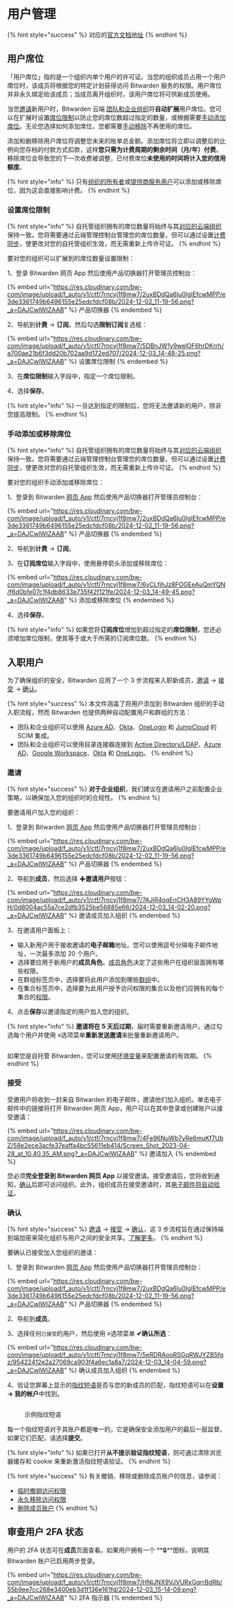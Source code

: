 # 用户管理

{% hint style="success" %}
对应的[官方文档地址](https://bitwarden.com/help/article/managing-users/)
{% endhint %}

## 用户席位 <a href="#user-seats" id="user-seats"></a>

「用户席位」指的是一个组织内单个用户的许可证。当您的组织成员占用一个用户席位时，该成员将根据您的特定计划获得访问 Bitwarden 服务的权限。用户席位并非永久绑定给该成员；当成员离开组织时，该用户席位将可供新成员使用。

当您[邀请](user-management.md#invite)新用户时，Bitwarden 云端 [团队和企业组织](../organizations-overview.md#types-of-organizations)将**自动扩展**用户席位。您可以在扩展时设置[席位限制](user-management.md#set-a-seat-limit)以防止您的席位数超过指定的数量，或根据需要[手动添加席位](user-management.md#manually-add-or-remove-seats)。无论您选择如何添加席位，您都需要[手动移除](user-management.md#manually-add-or-remove-seats)不再使用的席位。

添加和删​移除用户席位将调整您未来的账单总金额。添加席位将立即以调整后的比例向您存档的付款方式扣款，这样**您只需为计费周期的剩余时间（月/年）付费**。移除席位会导致您的下一次收费被调整，已付费席位**未使用的时间将计入您的信用额度**。

{% hint style="info" %}
只有[组织的所有者](member-roles.md#user-types)或[提供商服务用户](../../provider-portal/provider-users.md#provider-user-types)可以添加或移除席位，因为这会直接影响计费。
{% endhint %}

### 设置席位限制 <a href="#set-a-seat-limit" id="set-a-seat-limit"></a>

{% hint style="info" %}
自托管组织拥有的席位数量将始终与其[对应的云端组织](../../self-hosting/plan-for-deployment/self-host-an-organization.md#step-3-start-your-organization)保持一致。您将需要通过云端管理控制台管理您的席位数量，但可以通过设置[计费同步](../../self-hosting/licensing.md#zi-dong-tong-bu)，使更改对您的自托管组织生效，而无需重新上传许可证。
{% endhint %}

要对您的组织可以扩展到的席位数量设置限制：

1、登录 Bitwarden 网页 App 然后使用产品切换器打开管理员控制台：

{% embed url="https://res.cloudinary.com/bw-com/image/upload/f_auto/v1/ctf/7rncvj1f8mw7/2uxBDdQa6lu0IgIEfcwMPP/e3de3361749b6496155e25edcfdcf08b/2024-12-02_11-19-56.png?_a=DAJCwlWIZAAB" %}
产品切换器
{% endembed %}

2、导航到**计费** → **订阅**，然后勾选**限制订阅**复选框：

{% embed url="https://res.cloudinary.com/bw-com/image/upload/f_auto/v1/ctf/7rncvj1f8mw7/5DBnJW1y9welOF6hrDKrrh/a700ae21b6f3dd20b702aa9d172ed707/2024-12-03_14-48-25.png?_a=DAJCwlWIZAAB" %}
设置席位限制
{% endembed %}

3、在**席位限制**输入字段中，指定一个席位限制。

4、选择**保存**。

{% hint style="info" %}
一旦达到指定的限制后，您将无法邀请新的用户，除非您提高限制。
{% endhint %}

### 手动添加或移除席位 <a href="#manually-add-or-remove-seats" id="manually-add-or-remove-seats"></a>

{% hint style="info" %}
自托管组织拥有的席位数量将始终与其[对应的云端组织](../../self-hosting/plan-for-deployment/self-host-an-organization.md#step-3-start-your-organization)保持一致。您将需要通过云端管理控制台管理您的席位数量，但可以通过设置[计费同步](../../self-hosting/licensing.md#zi-dong-tong-bu)，使更改对您的自托管组织生效，而无需重新上传许可证。
{% endhint %}

要对您的组织手动添加或移除席位：

1、登录到 Bitwarden [网页 App](../../getting-started/getting-started-webvault.md) 然后使用产品切换器打开管理员控制台：

{% embed url="https://res.cloudinary.com/bw-com/image/upload/f_auto/v1/ctf/7rncvj1f8mw7/2uxBDdQa6lu0IgIEfcwMPP/e3de3361749b6496155e25edcfdcf08b/2024-12-02_11-19-56.png?_a=DAJCwlWIZAAB" %}
产品切换器
{% endembed %}

2、导航到**计费** → **订阅**。

3、在**订阅席位**输入字段中，使用悬停箭头添加或移除席位：

{% embed url="https://res.cloudinary.com/bw-com/image/upload/f_auto/v1/ctf/7rncvj1f8mw7/6vCLfjhJz8FOGEeAuQmYQN/f6d0bfe07c1f4db8633e735f42f121fe/2024-12-03_14-49-45.png?_a=DAJCwlWIZAAB" %}
添加或移除席位
{% endembed %}

4、选择**保存**。

{% hint style="info" %}
如果您将**订阅席位**增加到超过指定的**席位限制**，您还必须增加席位限制，使其等于或大于所需的订阅席位数。
{% endhint %}

## 入职用户 <a href="#onboard-users" id="onboard-users"></a>

为了确保组织的安全，Bitwarden 应用了一个 3 步流程来入职新成员，[邀请](user-management.md#invite) → [接受](user-management.md#accept) → [确认](user-management.md#confirm)。

{% hint style="success" %}
本文件涵盖了将用户添加到 Bitwarden 组织的手动入职流程，然而 Bitwarden 也提供两种自动配置用户和群组的方法：

* 团队和企业组织可以使用 [Azure AD](scim/microsoft-entra-id-scim-integration.md)、[Okta](scim/okta-scim-integration.md)、[OneLogin](scim/onelogin-scim-integration.md) 和 [JumpCloud](scim/jumpcloud-scim-integration.md) 的 SCIM 集成。
* 团队和企业组织可以使用目录连接器连接到 [Active Directory/LDAP](directory-connector/sync-with-active-directory-or-ldap.md)、[Azure AD](directory-connector/sync-with-microsoft-entra-id.md)、[Google Workspace](directory-connector/sync-with-google-workspace.md)、[Okta](directory-connector/sync-with-okta.md) 和 [OneLogin](directory-connector/sync-with-onelogin.md)。
{% endhint %}

### 邀请 <a href="#invite" id="invite"></a>

{% hint style="success" %}
**对于企业组织**，我们建议在邀请用户之前配置企业策略，以确保加入您的组织时的合规性。
{% endhint %}

要邀请用户加入您的组织：

1、登录到 Bitwarden [网页 App](../../getting-started/getting-started-webvault.md) 然后使用产品切换器打开管理员控制台：

{% embed url="https://res.cloudinary.com/bw-com/image/upload/f_auto/v1/ctf/7rncvj1f8mw7/2uxBDdQa6lu0IgIEfcwMPP/e3de3361749b6496155e25edcfdcf08b/2024-12-02_11-19-56.png?_a=DAJCwlWIZAAB" %}
产品切换器
{% endembed %}

2、导航到**成员**，然后选择 ✚**邀请用户**按钮：

{% embed url="https://res.cloudinary.com/bw-com/image/upload/f_auto/v1/ctf/7rncvj1f8mw7/7AJjR4oqEnCH3A89YYoWpH/0d8004ac55a7ce2dfb3525be56885e66/2024-12-03_14-02-20.png?_a=DAJCwlWIZAAB" %}
邀请成员加入组织
{% endembed %}

3、在邀请用户面板上：

* 输入新用户用于接收邀请的**电子邮箱**地址。您可以使用逗号分隔电子邮件地址，一次最多添加 20 个用户。
* 选择要应用于新用户的**成员角色**。[成员角色](member-roles.md#member-roles)决定了这些用户在组织层面拥有哪些权限。
* 在群组标签页中，选择要将此用户添加到哪些[群组](groups.md)中。
* 在集合标签页中，选择要为此用户授予访问权限的集合以及他们应拥有的每个集合的[权限](member-roles.md#permissions)。

4、点击**保存**以邀请指定的用户加入您的组织。

{% hint style="info" %}
**邀请将在 5 天后过期**，届时需要重新邀请用户。通过勾选每个用户并使用 ≡选项菜单**重新发送邀请**来批量重新邀请用户。

<img src="https://res.cloudinary.com/bw-com/image/upload/f_auto/v1/ctf/7rncvj1f8mw7/1yj3MLJDTr7zOn5TwP0FGJ/3f09a294f42a4bc8772369648afd450d/2024-12-03_15-03-31.png?_a=DAJCwlWIZAAB" alt="" data-size="original">

如果您是自托管 Bitwarden，您可以使用[环境变量](../../self-hosting/deploy-and-configure/configuration-options/environment-variables.md)来配置邀请的有效期。
{% endhint %}

### 接受 <a href="#accept" id="accept"></a>

受邀用户将收到一封来自 Bitwarden 的电子邮件，邀请他们加入组织。单击电子邮件中的链接将打开 Bitwarden 网页 App，用户可以在其中登录或创建账户以接受邀请：

{% embed url="https://res.cloudinary.com/bw-com/image/upload/f_auto/v1/ctf/7rncvj1f8mw7/4Fe96NuWb7yRe6muKf7UbZ/58e2ece3acfe37eaffa4bc55611eb414/Screen_Shot_2023-04-28_at_10.40.35_AM.png?_a=DAJCwlWIZAAB" %}
邀请加入
{% endembed %}

您必须**完全登录到 Bitwarden 网页 App** 以接受邀请。接受邀请后，您将收到通知，[确认](user-management.md#confirm)后即可访问组织。此外，组织成员在接受邀请时，其[电子邮件将自动验证](../../your-vault/general-faqs.md#q-what-features-are-unlocked-when-i-verify-my-email)。

### 确认 <a href="#confirm" id="confirm"></a>

{% hint style="success" %}
[邀请](user-management.md#invite) → [接受](user-management.md#accept) → [确认](user-management.md#confirm)，这 3 步流程旨在通过保持端到端加密来简化组织与用户之间的安全共享。[了解更多](../../security/bitwarden-security-whitepaper.md#sharing-data-between-users)。
{% endhint %}

要确认已接受加入您组织的邀请：

1、登录到 Bitwarden [网页 App](../../getting-started/getting-started-webvault.md) 然后使用产品切换器打开管理员控制台：

{% embed url="https://res.cloudinary.com/bw-com/image/upload/f_auto/v1/ctf/7rncvj1f8mw7/2uxBDdQa6lu0IgIEfcwMPP/e3de3361749b6496155e25edcfdcf08b/2024-12-02_11-19-56.png?_a=DAJCwlWIZAAB" %}
产品切换器
{% endembed %}

2、导航到**成员**。

3、选择任何`已接受`的用户，然后使用 ≡选项菜单 **✔︎确认所选**：

{% embed url="https://res.cloudinary.com/bw-com/image/upload/f_auto/v1/ctf/7rncvj1f8mw7/5eRDRAooRSGqRWJYZB5fgz/95422412e2a27069ca903f4a6ec1a8a7/2024-12-03_14-04-59.png?_a=DAJCwlWIZAAB" %}
确认成员加入组织
{% endembed %}

4、验证您屏幕上显示的[指纹短语](../../security/encryption/account-fingerprint-phrase.md)是否与您的新成员的匹配，指纹短语可以在**设置 → 我的帐户**中找到。

<div align="left"><figure><img src="https://res.cloudinary.com/bw-com/image/upload/f_auto/v1/ctf/7rncvj1f8mw7/6sWPBv5GFAyMcULNxfCCJG/b3115a77e0d8d8d48fcc1f9e24e42d70/fingerprint-phrase.png?_a=DAJCwlWIZAAB" alt=""><figcaption><p>示例指纹短语</p></figcaption></figure></div>

每一个指纹短语对于其账户都是唯一的，它是确保安全添加用户的最后一层监督。如果它们匹配，请选择**提交**。

{% hint style="info" %}
如果已打开**从不提示验证指纹短语**，则可通过清除浏览器缓存和 cookie 来重新激活指纹短语验证。
{% endhint %}

{% hint style="success" %}
有关撤销、移除或删除成员账户的信息，请参阅：

* [临时撤销访问权限](revoke-remove/temporarily-revoke-access.md)
* [永久移除访问权限](revoke-remove/permanently-remove-access.md)
* [删除成员账户](revoke-remove/delete-member-accounts.md)
{% endhint %}

## 审查用户 2FA 状态 <a href="#review-user-2fa-status" id="review-user-2fa-status"></a>

用户的 2FA 状态可在**成员**页面查看。如果用户拥有一个 **🔒**图标，说明其 Bitwarden 账户已启用两步登录。

{% embed url="https://res.cloudinary.com/bw-com/image/upload/f_auto/v1/ctf/7rncvj1f8mw7/HNlJNX9VJVURxGqrrBdRb/55b9ee7cc268e3400eb3d1f136e161fd/2024-12-03_15-14-09.png?_a=DAJCwlWIZAAB" %}
2FA 指示器
{% endembed %}
